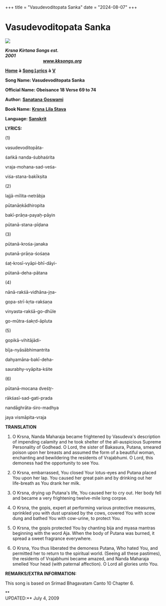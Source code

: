 +++
title = "Vasudevoditopata Sanka"
date = "2024-08-07"
+++

# Vasudevoditopata Sanka
**[![](http://kksongs.org/image_files/image002.jpg)](http://kksongs.org/)**

**_Krsna_** **_Kirtana Songs est. 2001_**                                                                                                                                                      **_www.kksongs.org_**

**[Home](http://kksongs.org/)** **à** **[Song Lyrics](http://kksongs.org/lyrics.html)** **à** **[V](http://kksongs.org/songs/song_v.html)**

**Song Name: Vasudevoditopata Sanka**

**Official Name: Obeisance 18 Verse 69 to 74**

**Author:** [**Sanatana** **Goswami**](http://kksongs.org/authors/list/sanatana_g.html)

**Book Name:** [**Krsna** **Lila Stava**](http://kksongs.org/authors/krsnalilastava.html)

**Language:** [**Sanskrit**](http://kksongs.org/language/list/sanskrit.html)

**LYRICS:**

(1)

vasudevoditopāta\-

śańkā nanda-śubhaśrita

vraja-mohana-sad-veśa\-

viśa-stana-bakīkṣita

(2)

lajjā-mīlita-netrābja

pūtanāṇkādhiropita

bakī-prāṇa-payaḥ-pāyin

pūtanā-stana-pīḍana

(3)

pūtanā-krośa-janaka

putanā-prāṇa-śośaṇa

śaṭ-krosī-vyāpi-bhī-dāyi\-

pūtanā-deha-pātana

(4)

nānā-rakśā-vidhāna-jṇa\-

gopa-strī-kṛta-rakśaṇa

vinyasta-rakśā-go-dhūle

go-mūtra-śakṛd-āpluta

(5)

gopikā-vihitājādi\-

bīja-nyāsābhimantrita

dahyamāna-bakī-deha\-

saurabhy-vyāpita-kśite

(6)

pūtanā-mocana dveśṭṛ-

rākśasī-sad-gati-prada

nandāghrāta-śiro-madhya

jaya vismāpita-vraja

**TRANSLATION**

1) O Krsna, Nanda Maharaja became frightened by Vasudeva's description of impending calamity and he took shelter of the all-auspicious Supreme Personality of Godhead. O Lord, the sister of Bakasura, Putana, smeared poison upon her breasts and assumed the form of a beautiful woman, enchanting and bewildering the residents of Vrajabhumi. O Lord, this demoness had the opportunity to see You.

2) O Krsna, embarrassed, You closed Your lotus-eyes and Putana placed You upon her lap. You caused her great pain and by drinking out her life-breath as You drank her milk.

3) O Krsna, drying up Putana's life, You caused her to cry out. Her body fell and became a very frightening twelve-mile long corpse.

4) O Krsna, the gopis, expert at performing various protective measures, sprinkled you with dust upraised by the cows, covered You with scow dung and bathed You with cow-urine, to protect You.

5) O Krsna, the gopis protected You by chanting bija and myasa mantras beginning with the word Aja. When the body of Putana was burned, it spread a sweet fragrance everywhere.

6) O Krsna, You thus liberated the demoness Putana, Who hated You, and permitted her to return to the spiritual world. (Seeing all these pastimes), the residents of Vrajabhumi became amazed, and Nanda Maharaja smelled Your head (with paternal affection). O Lord all glories unto You.

**REMARKS/EXTRA INFORMATION:**

This song is based on Srimad Bhagavatam Canto 10 Chapter 6.

**  
UPDATED:** July 4, 2009